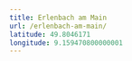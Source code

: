 ```yaml
---
title: Erlenbach am Main
url: /erlenbach-am-main/
latitude: 49.8046171
longitude: 9.159470800000001
---
```


